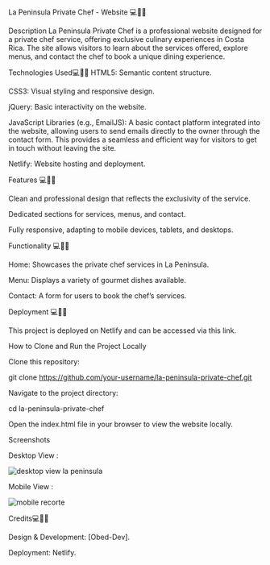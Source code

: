 La Peninsula Private Chef - Website 💻👨‍💻

Description
La Peninsula Private Chef is a professional website designed for a private chef service, offering exclusive culinary experiences in Costa Rica. The site allows visitors to learn about the services offered, explore menus, and contact the chef to book a unique dining experience.

Technologies Used💻👨‍💻
HTML5: Semantic content structure.

CSS3: Visual styling and responsive design.

jQuery: Basic interactivity on the website.

JavaScript Libraries (e.g., EmailJS): A basic contact platform integrated into the website, allowing users to send emails directly to the owner through the contact form. This provides a seamless and efficient way for visitors to get in touch without leaving the site.

Netlify: Website hosting and deployment.


Features 💻👨‍💻

Clean and professional design that reflects the exclusivity of the service.

Dedicated sections for services, menus, and contact.

Fully responsive, adapting to mobile devices, tablets, and desktops.



Functionality  💻👨‍💻

Home: Showcases the private chef services in La Peninsula.

Menu: Displays a variety of gourmet dishes available.

Contact: A form for users to book the chef’s services.


Deployment 💻👨‍💻

This project is deployed on Netlify and can be accessed via this link.


How to Clone and Run the Project Locally

Clone this repository:

git clone https://github.com/your-username/la-peninsula-private-chef.git

Navigate to the project directory:

cd la-peninsula-private-chef

Open the index.html file in your browser to view the website locally.

Screenshots

Desktop View :



![desktop view la peninsula](https://github.com/user-attachments/assets/47dec262-919e-4c79-91b1-0992e5072f8e)

Mobile View :


![mobile recorte](https://github.com/user-attachments/assets/bd47b8ec-b4ae-4abf-9ad5-43f96902b5a8)



Credits💻👨‍💻

Design & Development: [Obed-Dev].

Deployment: Netlify.

